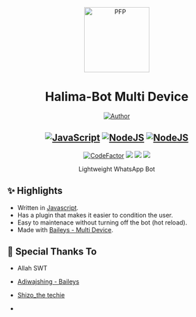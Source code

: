 <div align="center">
<img src="https://i.imgur.com/RGtXyG2.jpg" width="150" height="150" border="0" alt="PFP">

# Halima-Bot Multi Device

<p align="center">
  <a href="https://github.com/x-poison"><img title="Author" src="https://img.shields.io/badge/Author-Abdul-blueviolet.svg?style=for-the-badge&logo=github" /></a>
</p>

## [![JavaScript](https://img.shields.io/badge/JavaScript-d6cc0f?style=for-the-badge&logo=javascript&logoColor=white)](https://www.javascript.com) [![NodeJS](https://img.shields.io/badge/Node.js-43853D?style=for-the-badge&logo=node.js&logoColor=white)](https://nodejs.org/) [![NodeJS](https://img.shields.io/badge/MongoDB-000000?style=for-the-badge&logo=sqlite&logoColor=white)](https://www.mongodb.org)

[![CodeFactor](https://www.codefactor.io/repository/github/x-poison/Halima-Bot_Multi_Device/badge/master)](https://www.codefactor.io/repository/github/x-poison/Halima-Bot_Multi_Device/overview/master) [![](https://img.shields.io/github/repo-size/x-poison/Halima-Bot_Multi_Device)](https://github.com/x-poison/Halima-Bot_Multi_Device/) [![](https://img.shields.io/github/forks/x-poison/Halima-Bot_Multi_Devicesvg)](https://github.com/x-poison/Halima-Bot_Multi_Device/network/members) [![](https://img.shields.io/github/stars/x-poison/Halima-Bot_Multi_Device.svg)](https://github.com/x-poison/Halima-Bot_Multi_Device/network/members)

Lightweight WhatsApp Bot

</div>

## ✨ Highlights

-   Written in [Javascript](https://www.javascript.com).
-   Has a plugin that makes it easier to condition the user.
-   Easy to maintenace without turning off the bot (hot reload).
-   Made with [Baileys - Multi Device](https://github.com/adiwajshing/Baileys/).


## 🙏 Special Thanks To

-   Allah SWT
-   [Adiwajshing - Baileys](https://github.com/adiwajshing/Baileys)
-   [Shizo_the techie](https://github.com/shizothetechie/)

-   
